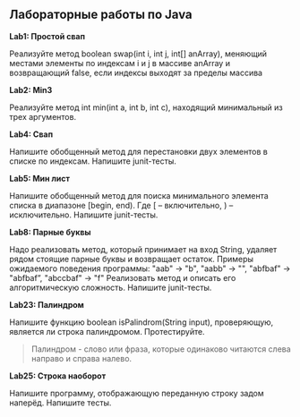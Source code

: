## Лабораторные работы по Java

**Lab1: Простой свап**

Реализуйте метод boolean swap(int i, int j, int[] anArray), меняющий местами элементы по индексам i и j в массиве anArray и возвращающий false, если индексы выходят за пределы массива

**Lab2: Min3**

Реализуйте метод int min(int a, int b, int c), находящий минимальный из трех аргументов.

**Lab4: Свап**

Напишите обобщенный метод для перестановки двух элементов в списке по индексам. Напишите junit-тесты.

**Lab5: Мин лист**

Напишите обобщенный метод для поиска минимального элемента списка в диапазоне [begin, end). Где [ – включительно, ) – исключительно. Напишите junit-тесты.

**Lab8: Парные буквы**

Надо реализовать метод, который принимает на вход String, удаляет рядом стоящие парные буквы и возвращает остаток. Примеры ожидаемого поведения программы:
"aab" -> "b", "aabb" -> "", "abfbaf" -> "abfbaf”, "abccbaf" -> "f"
Реализовать метод и описать его алгоритмическую сложность. Напишите junit-тесты.

**Lab23: Палиндром**

Напишите функцию boolean isPalindrom(String input), проверяющую, является ли строка палиндромом. Протестируйте.

>Палиндром - слово или фраза, которые одинаково читаются слева направо и справа налево.

**Lab25: Строка наоборот**

Напишите программу, отображающую переданную строку задом наперёд. Напишите тесты.

